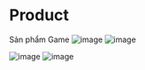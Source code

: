 # Product
Sản phẩm Game
![image](https://github.com/user-attachments/assets/bbb704e4-784a-4708-ad4b-ae51528f7f72)
![image](https://github.com/user-attachments/assets/3c365079-d483-4fd2-882a-43c5dd40fec7)

![image](https://github.com/user-attachments/assets/203cb65e-53dd-40a8-b565-9d0a03c9f381)
![image](https://github.com/user-attachments/assets/f1ccf738-2f05-4956-85a0-033e248affc3)

